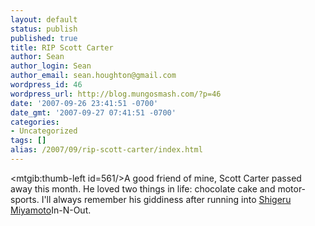 ```yaml
---
layout: default
status: publish
published: true
title: RIP Scott Carter
author: Sean
author_login: Sean
author_email: sean.houghton@gmail.com
wordpress_id: 46
wordpress_url: http://blog.mungosmash.com/?p=46
date: '2007-09-26 23:41:51 -0700'
date_gmt: '2007-09-27 07:41:51 -0700'
categories:
- Uncategorized
tags: []
alias: /2007/09/rip-scott-carter/index.html
---
```

<mtgib:thumb-left id=561/>A good friend of mine, Scott Carter passed away this month.  He loved two things in life: chocolate cake and motor-sports.  I'll always remember his giddiness after running into <a href=http://en.wikipedia.org/wiki/Shigeru_Miyamoto>Shigeru Miyamoto</a>In-N-Out.

